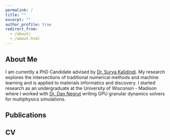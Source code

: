 ```yaml
---
permalink: /
title: ""
excerpt: ""
author_profile: true
redirect_from: 
  - /about/
  - /about.html
---
```


<!-- <span class='anchor' id='about-me'></span> -->
## About Me

I am currently a PhD Candidate advised by [Dr. Surya Kalidindi](https://www.me.gatech.edu/faculty/kalidindi). My research explores the intersections of traditional numerical methods and machine learning and is applied to materials informatics and discovery. I started research as an undergraduate at the University of Wisconsin - Madison where I worked with [Dr. Dan Negrut](https://sbel.wisc.edu/negrut-dan/) writing GPU granular dynamics solvers for multiphysics simulations. 

## Publications

<script src="https://bibbase.org/show?bib=https%3A%2F%2Fbibbase.org%2Fnetwork%2Ffiles%2FrMKNvznc4cgAuiQB5&noBootstrap=1&jsonp=1&theme=mila"></script> 

## CV

<object data="../assets/pdf/ConlainKellyResume.pdf#pagemode=none" width="750" height="1000" type="application/pdf"></object>


